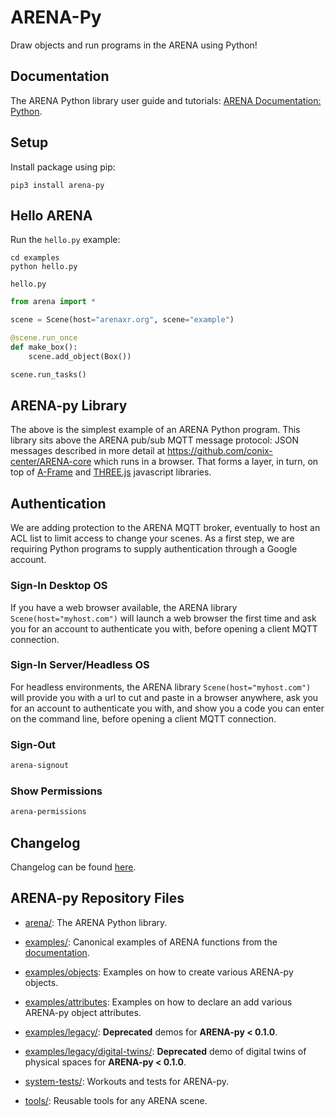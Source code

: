 # ARENA-Py
Draw objects and run programs in the ARENA using Python!

## Documentation
The ARENA Python library user guide and tutorials:
[ARENA Documentation: Python](https://arena.conix.io/content/python/).

## Setup
Install package using pip:
```shell
pip3 install arena-py
```

## Hello ARENA
Run the `hello.py` example:
```shell
cd examples
python hello.py
```

`hello.py`
```python
from arena import *

scene = Scene(host="arenaxr.org", scene="example")

@scene.run_once
def make_box():
    scene.add_object(Box())

scene.run_tasks()
```

## ARENA-py Library
The above is the simplest example of an ARENA Python program. This library sits above the ARENA pub/sub MQTT
message protocol: JSON messages described in more detail at https://github.com/conix-center/ARENA-core which runs in a browser.
That forms a layer, in turn, on top of [A-Frame](https://aframe.io/) and [THREE.js](http://threejs.org/) javascript libraries.

## Authentication
We are adding protection to the ARENA MQTT broker, eventually to host an ACL list to limit access to change your scenes.
As a first step, we are requiring Python programs to supply authentication through a Google account.

### Sign-In Desktop OS
If you have a web browser available, the ARENA library `Scene(host="myhost.com")` will launch a web browser the first time
and ask you for an account to authenticate you with, before opening a client MQTT connection.

### Sign-In Server/Headless OS
For headless environments, the ARENA library `Scene(host="myhost.com")` will provide you with a url to cut and paste in a
browser anywhere, ask you for an account to authenticate you with, and show you a code you can enter on the command line,
before opening a client MQTT connection.

### Sign-Out
```bash
arena-signout
```
### Show Permissions
```bash
arena-permissions
```

## Changelog
Changelog can be found [here](CHANGELOG.md).

## ARENA-py Repository Files
- [arena/](arena/): The ARENA Python library.

- [examples/](examples/): Canonical examples of ARENA functions from the [documentation](https://arena.conix.io/content/python/).
- [examples/objects](examples/objects): Examples on how to create various ARENA-py objects.
- [examples/attributes](examples/attributes): Examples on how to declare an add various ARENA-py object attributes.

- [examples/legacy/](examples/legacy/): **Deprecated** demos for **ARENA-py < 0.1.0**.
- [examples/legacy/digital-twins/](examples/legacy/digital-twins/): **Deprecated** demo of digital twins of physical spaces for **ARENA-py < 0.1.0**.

- [system-tests/](system-tests/): Workouts and tests for ARENA-py.

- [tools/](tools/): Reusable tools for any ARENA scene.
